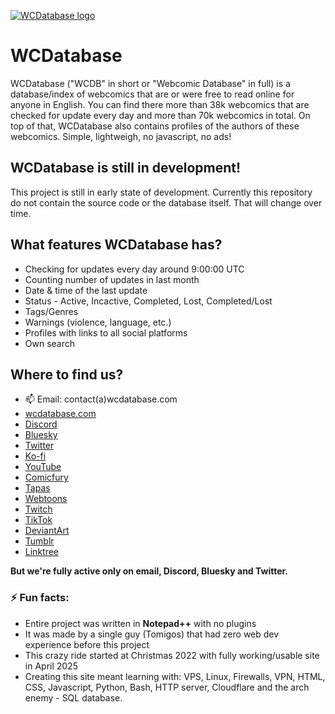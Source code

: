 [![WCDatabase logo](https://github.com/user-attachments/assets/fe7fd87a-d46f-40a9-8ac9-88c78d408bd9)](https://wcdatabase.com/)

# WCDatabase

WCDatabase ("WCDB" in short or "Webcomic Database" in full) is a database/index of webcomics that are or were free to read online for anyone in English.
You can find there more than 38k webcomics that are checked for update every day and more than 70k webcomics in total. On top of that, WCDatabase also
contains profiles of the authors of these webcomics. Simple, lightweigh, no javascript, no ads!


## WCDatabase is still in development!

This project is still in early state of development. Currently this repository do not contain the source code or the database itself.
That will change over time.


## What features WCDatabase has?

* Checking for updates every day around 9:00:00 UTC
* Counting number of updates in last month
* Date & time of the last update
* Status - Active, Incactive, Completed, Lost, Completed/Lost
* Tags/Genres
* Warnings (violence, language, etc.)
* Profiles with links to all social platforms
* Own search

## Where to find us?

* 📫 Email: contact(a)wcdatabase.com
* [wcdatabase.com](https://wcdatabase.com/)
* [Discord](https://discord.gg/uYKexg7gHm)
* [Bluesky](https://bsky.app/profile/wcdatabase.bsky.social)
* [Twitter](https://x.com/WCDatabase)
* [Ko-fi](https://ko-fi.com/wcdatabase)
* [YouTube](https://www.youtube.com/@WCDatabase)
* [Comicfury](https://comicfury.com/profile.php?username=WCDatabase)
* [Tapas](https://tapas.io/WCDatabase)
* [Webtoons](https://www.webtoons.com/p/community/en/u/WCDatabase)
* [Twitch](https://www.twitch.tv/wcdatabase)
* [TikTok](https://www.tiktok.com/@wcdatabase)
* [DeviantArt](https://www.deviantart.com/wcdatabase)
* [Tumblr](https://www.tumblr.com/wcdatabase)
* [Linktree](https://linktr.ee/wcdatabase)

**But we're fully active only on email, Discord, Bluesky and Twitter.** 

### ⚡ Fun facts:

* Entire project was written in **Notepad++** with no plugins
* It was made by a single guy (Tomigos) that had zero web dev experience before this project
* This crazy ride started at Christmas 2022 with fully working/usable site in April 2025
* Creating this site meant learning with: VPS, Linux, Firewalls, VPN, HTML, CSS, Javascript, Python, Bash, HTTP server, Cloudflare and the arch enemy - SQL database.

